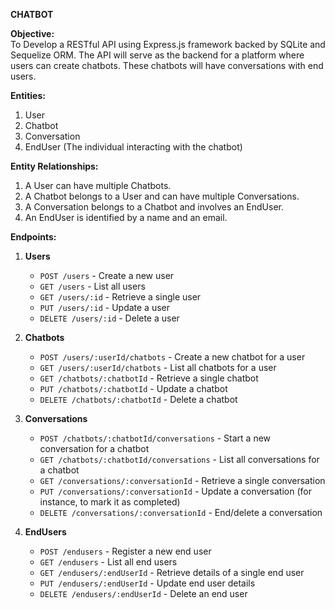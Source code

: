 **CHATBOT**

**Objective:**  
To Develop a RESTful API using Express.js framework backed by SQLite and Sequelize ORM. The API will serve as the backend for a platform where users can create chatbots. These chatbots will have conversations with end users.

**Entities:**

1. User
2. Chatbot
3. Conversation
4. EndUser (The individual interacting with the chatbot)

**Entity Relationships:**

1. A User can have multiple Chatbots.
2. A Chatbot belongs to a User and can have multiple Conversations.
3. A Conversation belongs to a Chatbot and involves an EndUser.
4. An EndUser is identified by a name and an email.

**Endpoints:**

1. **Users**

   - `POST /users` - Create a new user
   - `GET /users` - List all users
   - `GET /users/:id` - Retrieve a single user
   - `PUT /users/:id` - Update a user
   - `DELETE /users/:id` - Delete a user

2. **Chatbots**

   - `POST /users/:userId/chatbots` - Create a new chatbot for a user
   - `GET /users/:userId/chatbots` - List all chatbots for a user
   - `GET /chatbots/:chatbotId` - Retrieve a single chatbot
   - `PUT /chatbots/:chatbotId` - Update a chatbot
   - `DELETE /chatbots/:chatbotId` - Delete a chatbot

3. **Conversations**

   - `POST /chatbots/:chatbotId/conversations` - Start a new conversation for a chatbot
   - `GET /chatbots/:chatbotId/conversations` - List all conversations for a chatbot
   - `GET /conversations/:conversationId` - Retrieve a single conversation
   - `PUT /conversations/:conversationId` - Update a conversation (for instance, to mark it as completed)
   - `DELETE /conversations/:conversationId` - End/delete a conversation

4. **EndUsers**
   - `POST /endusers` - Register a new end user
   - `GET /endusers` - List all end users
   - `GET /endusers/:endUserId` - Retrieve details of a single end user
   - `PUT /endusers/:endUserId` - Update end user details
   - `DELETE /endusers/:endUserId` - Delete an end user

